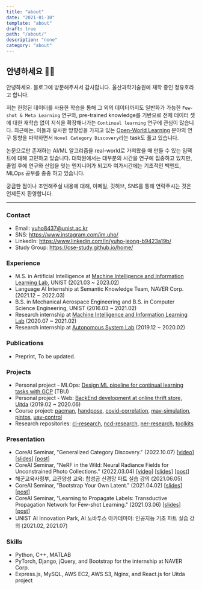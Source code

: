 ```yaml
---
title: "about"
date: "2021-01-30"
template: "about"
draft: true
path: "/about/"
description: "none"
category: "about"
---
```


## 안녕하세요 🙋‍♂️

안녕하세요. 블로그에 방문해주셔서 감사합니다. 울산과학기술원에 재학 중인 정유호라고 합니다. 

저는 한정된 데이터를 사용한 학습을 통해 그 외의 데이터까지도 일반화가 가능한 `Few-shot & Meta Learning` 연구와, pre-trained knowledge를 기반으로 전체 데이터 셋에 대한 재학습 없이 지식을 확장해나가는 `Continual learning` 연구에 관심이 많습니다. 최근에는, 이들과 유사한 방향성을 가지고 있는 [Open-World Learning](https://www.cs.uic.edu/~liub/lifelong-learning/open-world-learning.pdf) 분야의 연구 동향을 파악하면서 `Novel Category Discovery`라는 task도 풀고 있습니다.

논문으로만 존재하는 AI/ML 알고리즘을 real-world로 가져왔을 때 만들 수 있는 임팩트에 대해 고민하고 있습니다. 대학원에서는 대부분의 시간을 연구에 집중하고 있지만, 졸업 후에 연구와 산업을 잇는 엔지니어가 되고자 여가시간에는 기초적인 백엔드, MLOps 공부를 종종 하고 있습니다.

궁금한 점이나 조언해주실 내용에 대해, 이메일, 깃허브, SNS를 통해 연락주시는 것은 언제든지 환영합니다.

---

### Contact

- Email: yuho8437@unist.ac.kr
- SNS: https://www.instagram.com/im.uho/
- LinkedIn: https://www.linkedin.com/in/yuho-jeong-b9423a19b/
- Study Group: https://cse-study.github.io/home/

### Experience

- M.S. in Artificial Intelligence at [Machine Intelligence and Information Learning Lab](https://sites.google.com/view/swyoon89/research-interests?authuser=0), UNIST (2021.03 ~ 2023.02)
- Language AI Internship at Semantic Knowledge Team, NAVER Corp. (2021.12 ~ 2022.03)
- B.S. in Mechanical Aerospace Engineering and B.S. in Computer Science Engineering, UNIST (2016.03 ~ 2021.02) 
- Research internship at [Machine Intelligence and Information Learning Lab](https://sites.google.com/view/swyoon89/research-interests?authuser=0) (2020.07 ~ 2021.02)
- Research internship at [Autonomous System Lab](https://sites.google.com/site/aslunist/news) (2019.12 ~ 2020.02)

### Publications

- Preprint, To be updated.

### Projects

- Personal project - MLOps: [Design ML pipeline for continual learning tasks with GCP](https://github.com/yuhodots/mlops) (TBU)
- Personal project - Web: [BackEnd development at online thrift store, Uitda](https://github.com/yuhodots/uitda) (2019.02 ~ 2020.06)
- Course project: [pacman](https://github.com/yuhodots/pacman), [handpose](https://github.com/yuhodots/handpose), [covid-correlation](https://yuhodots.github.io/covid-correlation/), [mav-simulation](https://github.com/yuhodots/mav-simulation), [pintos](https://github.com/yuhodots/pintos), [uav-control](https://github.com/yuhodots/uav-control)
- Research repositories: [cl-research](https://github.com/cl-research), [ncd-research](https://github.com/ncd-research), [ner-research](https://github.com/ner-research), [toolkits](https://github.com/yuhodots/toolkits)

### Presentation

- CoreAI Seminar, "Generalized Category Discovery." (2022.10.07) [[video](https://youtu.be/pNoYt0bzG-s?t=450)] [[slides](https://drive.google.com/file/d/1QRFtVonBzZiiba73F-vYVPRib1Z1avOb/view?usp=sharing)] [[post](https://yuhodots.github.io/deeplearning/22-10-07/)]
- CoreAI Seminar, "NeRF in the Wild: Neural Radiance Fields for Unconstrained Photo Collections." (2022.03.04) [[video](https://www.youtube.com/watch?v=HDwkXyQjecQ)] [[slides](https://drive.google.com/file/d/1O4Af9vq_q_1BRdYxZBCw-PKEq0cqYSNM/view)] [[post](https://yuhodots.github.io/deeplearning/22-03-05/)]
- 해군교육사령부, 교관양성 교육: 합성곱 신경망 파트 실습 강의 (2021.06.05)
- CoreAI Seminar, "Bootstrap Your Own Latent." (2021.04.02) [[slides](https://slack-files.com/T017E9YJDU0-F01TUCCPNV6-54c6e3fb59)] [[post](https://yuhodots.github.io/deeplearning/21-04-04/)]
- CoreAI Seminar, "Learning to Propagate Labels: Transductive Propagation Network for Few-shot Learning." (2021.03.06) [[slides](https://slack-files.com/T017E9YJDU0-F01PZ1RKUQP-9675e49bb9)] [[post](https://yuhodots.github.io/deeplearning/21-03-04/)]
- UNIST AI Innovation Park, AI 노바투스 아카데미아: 인공지능 기초 파트 실습 강의 (2021.02, 2021.07)

### Skills

- Python, C++, MATLAB
- PyTorch, Django, jQuery, and Bootstrap for the internship at NAVER Corp.
- Express.js, MySQL, AWS EC2, AWS S3, Nginx, and React.js for Uitda project
